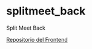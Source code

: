 # splitmeet_back
Split Meet Back


[Repositorio del Frontend](https://github.com/eloiFabregaItb/splitmeet_front)
